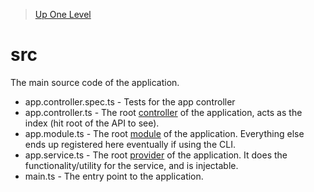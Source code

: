 > [Up One Level](../readme.md)

# src

The main source code of the application.

- app.controller.spec.ts - Tests for the app controller
- app.controller.ts - The root [controller](https://docs.nestjs.com/controllers) of the application, acts as the index (hit root of the API to see).
- app.module.ts - The root [module](https://docs.nestjs.com/modules) of the application. Everything else ends up registered here eventually if using the CLI.
- app.service.ts - The root [provider](https://docs.nestjs.com/providers) of the application. It does the functionality/utility for the service, and is injectable.
- main.ts - The entry point to the application.
